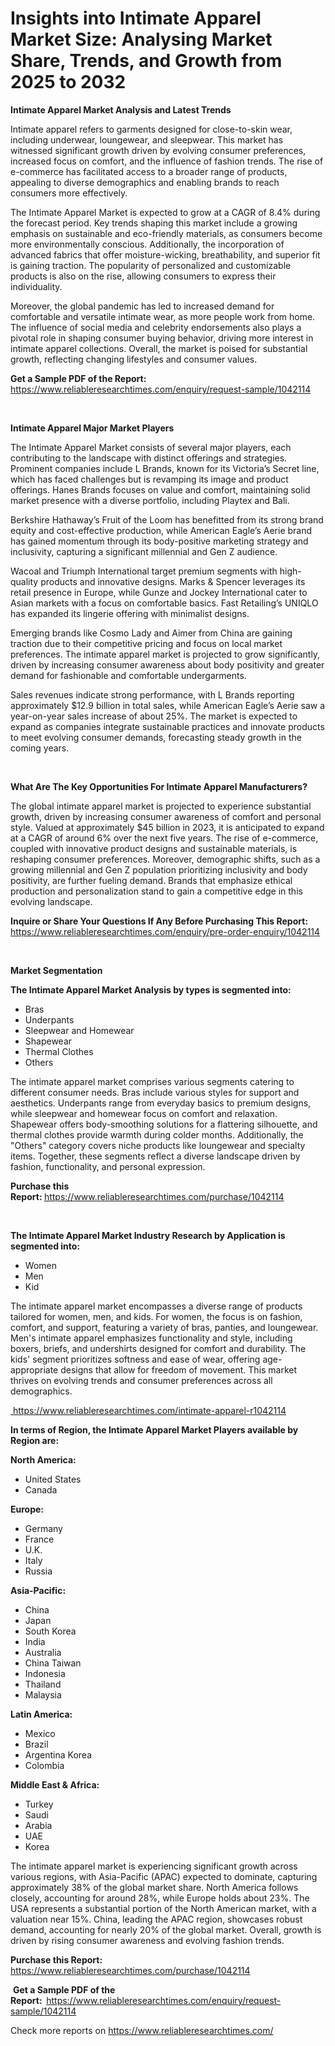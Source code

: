 <p><h1>Insights into Intimate Apparel Market Size: Analysing Market Share, Trends, and Growth from 2025 to 2032</h1></p><p><strong>Intimate Apparel Market Analysis and Latest Trends</strong></p>
<p><p>Intimate apparel refers to garments designed for close-to-skin wear, including underwear, loungewear, and sleepwear. This market has witnessed significant growth driven by evolving consumer preferences, increased focus on comfort, and the influence of fashion trends. The rise of e-commerce has facilitated access to a broader range of products, appealing to diverse demographics and enabling brands to reach consumers more effectively.</p><p>The Intimate Apparel Market is expected to grow at a CAGR of 8.4% during the forecast period. Key trends shaping this market include a growing emphasis on sustainable and eco-friendly materials, as consumers become more environmentally conscious. Additionally, the incorporation of advanced fabrics that offer moisture-wicking, breathability, and superior fit is gaining traction. The popularity of personalized and customizable products is also on the rise, allowing consumers to express their individuality.</p><p>Moreover, the global pandemic has led to increased demand for comfortable and versatile intimate wear, as more people work from home. The influence of social media and celebrity endorsements also plays a pivotal role in shaping consumer buying behavior, driving more interest in intimate apparel collections. Overall, the market is poised for substantial growth, reflecting changing lifestyles and consumer values.</p></p>
<p><strong>Get a Sample PDF of the Report:&nbsp;</strong> <a href="https://www.reliableresearchtimes.com/enquiry/request-sample/1042114?utm_campaign=3063&utm_medium=2&utm_source=Github&utm_content=ia&utm_term=04042025&utm_id=intimate-apparel">https://www.reliableresearchtimes.com/enquiry/request-sample/1042114</a></p>
<p>&nbsp;</p>
<p><strong>Intimate Apparel Major Market Players</strong></p>
<p><p>The Intimate Apparel Market consists of several major players, each contributing to the landscape with distinct offerings and strategies. Prominent companies include L Brands, known for its Victoria’s Secret line, which has faced challenges but is revamping its image and product offerings. Hanes Brands focuses on value and comfort, maintaining solid market presence with a diverse portfolio, including Playtex and Bali.</p><p>Berkshire Hathaway’s Fruit of the Loom has benefitted from its strong brand equity and cost-effective production, while American Eagle’s Aerie brand has gained momentum through its body-positive marketing strategy and inclusivity, capturing a significant millennial and Gen Z audience. </p><p>Wacoal and Triumph International target premium segments with high-quality products and innovative designs. Marks & Spencer leverages its retail presence in Europe, while Gunze and Jockey International cater to Asian markets with a focus on comfortable basics. Fast Retailing’s UNIQLO has expanded its lingerie offering with minimalist designs.</p><p>Emerging brands like Cosmo Lady and Aimer from China are gaining traction due to their competitive pricing and focus on local market preferences. The intimate apparel market is projected to grow significantly, driven by increasing consumer awareness about body positivity and greater demand for fashionable and comfortable undergarments.</p><p>Sales revenues indicate strong performance, with L Brands reporting approximately $12.9 billion in total sales, while American Eagle’s Aerie saw a year-on-year sales increase of about 25%. The market is expected to expand as companies integrate sustainable practices and innovate products to meet evolving consumer demands, forecasting steady growth in the coming years.</p></p>
<p>&nbsp;</p>
<p><strong>What Are The Key Opportunities For Intimate Apparel Manufacturers?</strong></p>
<p><p>The global intimate apparel market is projected to experience substantial growth, driven by increasing consumer awareness of comfort and personal style. Valued at approximately $45 billion in 2023, it is anticipated to expand at a CAGR of around 6% over the next five years. The rise of e-commerce, coupled with innovative product designs and sustainable materials, is reshaping consumer preferences. Moreover, demographic shifts, such as a growing millennial and Gen Z population prioritizing inclusivity and body positivity, are further fueling demand. Brands that emphasize ethical production and personalization stand to gain a competitive edge in this evolving landscape.</p></p>
<p><strong>Inquire or Share Your Questions If Any Before Purchasing This Report:</strong> <a href="https://www.reliableresearchtimes.com/enquiry/pre-order-enquiry/1042114?utm_campaign=3063&utm_medium=2&utm_source=Github&utm_content=ia&utm_term=04042025&utm_id=intimate-apparel">https://www.reliableresearchtimes.com/enquiry/pre-order-enquiry/1042114</a></p>
<p>&nbsp;</p>
<p><strong>Market Segmentation</strong></p>
<p><strong>The Intimate Apparel Market Analysis by types is segmented into:</strong></p>
<p><ul><li>Bras</li><li>Underpants</li><li>Sleepwear and Homewear</li><li>Shapewear</li><li>Thermal Clothes</li><li>Others</li></ul></p>
<p><p>The intimate apparel market comprises various segments catering to different consumer needs. Bras include various styles for support and aesthetics. Underpants range from everyday basics to premium designs, while sleepwear and homewear focus on comfort and relaxation. Shapewear offers body-smoothing solutions for a flattering silhouette, and thermal clothes provide warmth during colder months. Additionally, the "Others" category covers niche products like loungewear and specialty items. Together, these segments reflect a diverse landscape driven by fashion, functionality, and personal expression.</p></p>
<p><strong>Purchase this Report:&nbsp;</strong><a href="https://www.reliableresearchtimes.com/purchase/1042114?utm_campaign=3063&utm_medium=2&utm_source=Github&utm_content=ia&utm_term=04042025&utm_id=intimate-apparel">https://www.reliableresearchtimes.com/purchase/1042114</a></p>
<p>&nbsp;</p>
<p><strong>The Intimate Apparel Market Industry Research by Application is segmented into:</strong></p>
<p><ul><li>Women</li><li>Men</li><li>Kid</li></ul></p>
<p><p>The intimate apparel market encompasses a diverse range of products tailored for women, men, and kids. For women, the focus is on fashion, comfort, and support, featuring a variety of bras, panties, and loungewear. Men's intimate apparel emphasizes functionality and style, including boxers, briefs, and undershirts designed for comfort and durability. The kids' segment prioritizes softness and ease of wear, offering age-appropriate designs that allow for freedom of movement. This market thrives on evolving trends and consumer preferences across all demographics.</p></p>
<p><a href="https://www.reliableresearchtimes.com/intimate-apparel-r1042114?utm_campaign=3063&utm_medium=2&utm_source=Github&utm_content=ia&utm_term=04042025&utm_id=intimate-apparel">&nbsp;https://www.reliableresearchtimes.com/intimate-apparel-r1042114</a></p>
<p><strong>In terms of Region, the Intimate Apparel Market Players available by Region are:</strong></p>
<p>
    <p> <strong> North America: </strong>
        <ul>
            <li>United States</li>
            <li>Canada</li>
        </ul>
        </p> 
    <p> <strong> Europe: </strong>
        <ul>
            <li>Germany</li>
            <li>France</li>
            <li>U.K.</li>
            <li>Italy</li>
            <li>Russia</li>
        </ul>
        </p> 
    <p> <strong> Asia-Pacific: </strong>
        <ul>
            <li>China</li>
            <li>Japan</li>
            <li>South Korea</li>
            <li>India</li>
            <li>Australia</li>
            <li>China Taiwan</li>
            <li>Indonesia</li>
            <li>Thailand</li>
            <li>Malaysia</li>
        </ul>
        </p> 
    <p> <strong> Latin America: </strong>
        <ul>
            <li>Mexico</li>
            <li>Brazil</li>
            <li>Argentina Korea</li>
            <li>Colombia</li>
        </ul>
        </p> 
    <p> <strong> Middle East & Africa: </strong>
        <ul>
            <li>Turkey</li>
            <li>Saudi</li>
            <li>Arabia</li>
            <li>UAE</li>
            <li>Korea</li>
        </ul>
    </p>
    </p>
<p><p>The intimate apparel market is experiencing significant growth across various regions, with Asia-Pacific (APAC) expected to dominate, capturing approximately 38% of the global market share. North America follows closely, accounting for around 28%, while Europe holds about 23%. The USA represents a substantial portion of the North American market, with a valuation near 15%. China, leading the APAC region, showcases robust demand, accounting for nearly 20% of the global market. Overall, growth is driven by rising consumer awareness and evolving fashion trends.</p></p>
<p><strong>Purchase this Report: </strong><a href="https://www.reliableresearchtimes.com/purchase/1042114?utm_campaign=3063&utm_medium=2&utm_source=Github&utm_content=ia&utm_term=04042025&utm_id=intimate-apparel">https://www.reliableresearchtimes.com/purchase/1042114</a></p>
<p>&nbsp;<strong>Get a Sample PDF of the Report:&nbsp;&nbsp;</strong><a href="https://www.reliableresearchtimes.com/enquiry/request-sample/1042114?utm_campaign=3063&utm_medium=2&utm_source=Github&utm_content=ia&utm_term=04042025&utm_id=intimate-apparel">https://www.reliableresearchtimes.com/enquiry/request-sample/1042114</a></p>
<p><strong></strong></p>
<p>Check more reports on <a href="https://www.reliableresearchtimes.com/?utm_campaign=3063&utm_medium=2&utm_source=Github&utm_content=ia&utm_term=04042025&utm_id=intimate-apparel">https://www.reliableresearchtimes.com/</a></p>